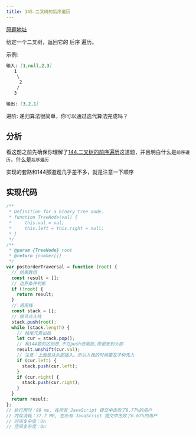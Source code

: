 ```yaml
---
title: 145.二叉树的后序遍历
---
```

[原题地址](https://leetcode-cn.com/problems/binary-tree-postorder-traversal/)

给定一个二叉树，返回它的 后序 遍历。

示例:
```md
输入: [1,null,2,3]  
   1
    \
     2
    /
   3 

输出: [3,2,1]
```
进阶: 递归算法很简单，你可以通过迭代算法完成吗？

## 分析
看这题之前先确保你理解了[144.二叉树的前序遍历](../medium/144.二叉树的前序遍历)这道题，并且明白什么是`前序遍历`，什么是`后序遍历`

实现的套路和144那道题几乎差不多，就是注意一下顺序

## 实现代码
```js
/**
 * Definition for a binary tree node.
 * function TreeNode(val) {
 *     this.val = val;
 *     this.left = this.right = null;
 * }
 */
/**
 * @param {TreeNode} root
 * @return {number[]}
 */
var postorderTraversal = function (root) {
  // 结果数组
  const result = [];
  // 边界条件判断
  if (!root) {
    return result;
  }
  // 调用栈
  const stack = [];
  // 根节点入栈
  stack.push(root);
  while (stack.length) {
    // 栈尾元素出栈
    let cur = stack.pop();
    // 和144题的区别是,不在push进尾部,而是放到头部
    result.unshift(cur.val);
    // 注意：上面是从头部插入。所以入栈的时候要左子树先入
    if (cur.left) {
      stack.push(cur.left);
    }
    if (cur.right) {
      stack.push(cur.right);
    }
  }
  return result;
};
// 执行用时：88 ms, 在所有 JavaScript 提交中击败了8.77%的用户
// 内存消耗：37.7 MB, 在所有 JavaScript 提交中击败了6.67%的用户
// 时间复杂度：On
// 空间复杂度：On
```